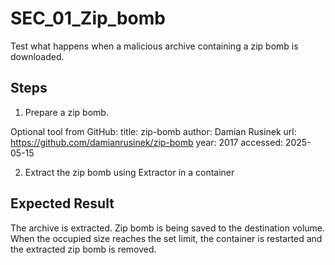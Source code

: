 # SEC_01_Zip_bomb

Test what happens when a malicious archive containing a zip bomb is downloaded.

## Steps

1. Prepare a zip bomb.

Optional tool from GitHub:
title: zip-bomb
author: Damian Rusinek 
url: https://github.com/damianrusinek/zip-bomb
year: 2017
accessed: 2025-05-15

2. Extract the zip bomb using Extractor in a container

## Expected Result

The archive is extracted.
Zip bomb is being saved to the destination volume.
When the occupied size reaches the set limit, the container is restarted and the extracted zip bomb is removed.